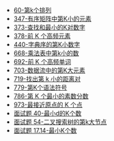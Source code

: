 * [60-第k个排列 ]()
* [347-有序矩阵中第K小的元素]()
* [373-查找和最小的K对数字]()
* [378-前 K 个高频元素]()
* [440-字典序的第K小数字]()
* [668-乘法表中第k小的数]()
* [692-前 K 个高频单词]()
* [703-数据流中的第K大元素]()
* [719-找出第 k 小的距离对]()
* [779-第K个语法符号]()
* [786-第 K 个最小的素数分数]()
* [973-最接近原点的 K 个点]()
* [面试题 40-最小d的K个数]()
* [面试题 54-二叉搜索树的第k大节点]()
* [面试题 17.14-最小K个数]()